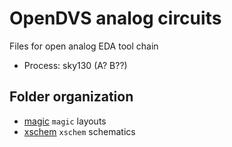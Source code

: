 # OpenDVS analog circuits

Files for open analog EDA tool chain  
  
* Process: sky130 (A? B??)  

## Folder organization
* [magic](./magic) `magic` layouts  
* [xschem](./xschem) `xschem` schematics  